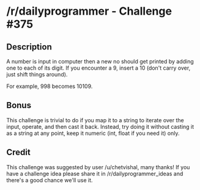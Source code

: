 # /r/dailyprogrammer - Challenge #375
## Description
A number is input in computer then a new no should get printed by adding one to each of its digit. If you encounter a 9, insert a 10 (don't carry over, just shift things around).

For example, 998 becomes 10109.

## Bonus
This challenge is trivial to do if you map it to a string to iterate over the input, operate, and then cast it back. Instead, try doing it without casting it as a string at any point, keep it numeric (int, float if you need it) only.

## Credit
This challenge was suggested by user /u/chetvishal, many thanks! If you have a challenge idea please share it in /r/dailyprogrammer_ideas and there's a good chance we'll use it.